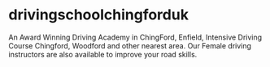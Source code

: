 # drivingschoolchingforduk
An Award Winning Driving Academy in ChingFord, Enfield, Intensive Driving Course Chingford, Woodford and other nearest area. Our Female driving instructors are also available to improve your road skills.
